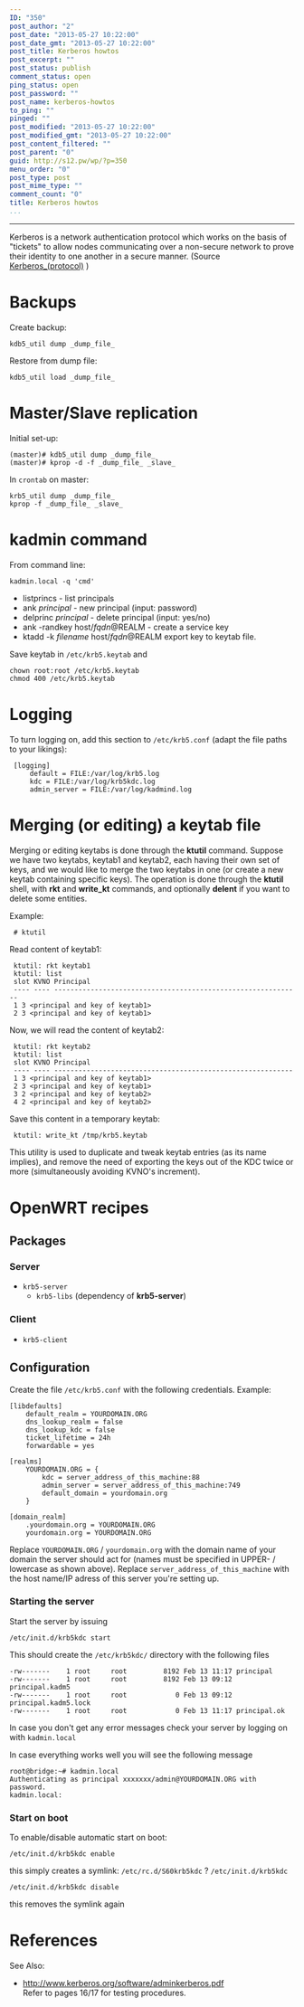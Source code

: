 ```yaml
---
ID: "350"
post_author: "2"
post_date: "2013-05-27 10:22:00"
post_date_gmt: "2013-05-27 10:22:00"
post_title: Kerberos howtos
post_excerpt: ""
post_status: publish
comment_status: open
ping_status: open
post_password: ""
post_name: kerberos-howtos
to_ping: ""
pinged: ""
post_modified: "2013-05-27 10:22:00"
post_modified_gmt: "2013-05-27 10:22:00"
post_content_filtered: ""
post_parent: "0"
guid: http://s12.pw/wp/?p=350
menu_order: "0"
post_type: post
post_mime_type: ""
comment_count: "0"
title: Kerberos howtos
...
```

---

Kerberos is a network authentication protocol which works on the basis of "tickets" to allow nodes communicating over a non-secure network to prove their identity to one another in a secure manner. (Source <a href="http://en.wikipedia.org/wiki/Kerberos_(protocol)">Kerberos_(protocol)</a> )

<h1>Backups</h1>

Create backup:

<pre><code>kdb5_util dump _dump_file_
</code></pre>

Restore from dump file:

<pre><code>kdb5_util load _dump_file_
</code></pre>

<h1>Master/Slave replication</h1>

Initial set-up:

<pre><code>(master)# kdb5_util dump _dump_file_
(master)# kprop -d -f _dump_file_ _slave_
</code></pre>

In <code>crontab</code> on master:

<pre><code>krb5_util dump _dump_file_
kprop -f _dump_file_ _slave_
</code></pre>

<h1>kadmin command</h1>

From command line:

<pre><code>kadmin.local -q 'cmd'
</code></pre>

<ul>
<li>listprincs - list principals</li>
<li>ank <em>principal</em> - new principal (input: password)</li>
<li>delprinc <em>principal</em> - delete principal (input: yes/no)</li>
<li>ank -randkey host/<em>fqdn</em>@REALM - create a service key</li>
<li>ktadd -k <em>filename</em> host/<em>fqdn</em>@REALM export key to keytab file.</li>
</ul>

Save keytab in <code>/etc/krb5.keytab</code> and

<pre><code>chown root:root /etc/krb5.keytab
chmod 400 /etc/krb5.keytab
</code></pre>

<h1>Logging</h1>

To turn logging on, add this section to <code>/etc/krb5.conf</code> (adapt the file paths to your likings):

<pre><code> [logging]
     default = FILE:/var/log/krb5.log
     kdc = FILE:/var/log/krb5kdc.log
     admin_server = FILE:/var/log/kadmind.log
</code></pre>

<h1>Merging (or editing) a keytab file</h1>

Merging or editing keytabs is done through the <strong>ktutil</strong> command. Suppose we have two keytabs, keytab1 and keytab2, each having their own set of keys, and we would like to merge the two keytabs in one (or create a new keytab containing specific keys). The operation is done through the <strong>ktutil</strong> shell, with <strong>rkt</strong> and <strong>write_kt</strong> commands, and optionally <strong>delent</strong> if you want to delete some
entities.

Example:

<pre><code> # ktutil
</code></pre>

Read content of keytab1:

<pre><code> ktutil: rkt keytab1
 ktutil: list
 slot KVNO Principal
 ---- ---- -------------------------------------------------------------
 1 3 &lt;principal and key of keytab1&gt;
 2 3 &lt;principal and key of keytab1&gt;
</code></pre>

Now, we will read the content of keytab2:

<pre><code> ktutil: rkt keytab2
 ktutil: list
 slot KVNO Principal
 ---- ---- -----------------------------------------------------------
 1 3 &lt;principal and key of keytab1&gt;
 2 3 &lt;principal and key of keytab1&gt;
 3 2 &lt;principal and key of keytab2&gt;
 4 2 &lt;principal and key of keytab2&gt;
</code></pre>

Save this content in a temporary keytab:

<pre><code> ktutil: write_kt /tmp/krb5.keytab
</code></pre>

This utility is used to duplicate and tweak keytab entries (as its
name implies), and remove the need of exporting the keys out of the KDC
twice or more (simultaneously avoiding KVNO's increment).

<h1>OpenWRT recipes</h1>

<h2>Packages</h2>

<h3>Server</h3>

<ul>
<li><code>krb5-server</code>

<ul>
<li><code>krb5-libs</code> (dependency of <strong>krb5-server</strong>)</li>
</ul></li>
</ul>

<h3>Client</h3>

<ul>
<li><code>krb5-client</code></li>
</ul>

<h2>Configuration</h2>

Create the file <code>/etc/krb5.conf</code> with the following credentials. Example:

<pre><code>[libdefaults]
    default_realm = YOURDOMAIN.ORG
    dns_lookup_realm = false
    dns_lookup_kdc = false
    ticket_lifetime = 24h
    forwardable = yes

[realms]
    YOURDOMAIN.ORG = {
        kdc = server_address_of_this_machine:88
        admin_server = server_address_of_this_machine:749
        default_domain = yourdomain.org
    }

[domain_realm]
    .yourdomain.org = YOURDOMAIN.ORG
    yourdomain.org = YOURDOMAIN.ORG
</code></pre>

Replace <code>YOURDOMAIN.ORG</code> / <code>yourdomain.org</code> with the domain name of your domain the server should act for (names must be specified in UPPER- / lowercase as shown above). Replace <code>server_address_of_this_machine</code> with the host name/IP adress of this server you're setting up.

<h3>Starting the server</h3>

Start the server by issuing

<pre><code>/etc/init.d/krb5kdc start
</code></pre>

This should create the <code>/etc/krb5kdc/</code> directory with the following files

<pre><code>-rw-------    1 root     root         8192 Feb 13 11:17 principal
-rw-------    1 root     root         8192 Feb 13 09:12 principal.kadm5
-rw-------    1 root     root            0 Feb 13 09:12 principal.kadm5.lock
-rw-------    1 root     root            0 Feb 13 11:17 principal.ok
</code></pre>

In case you don't get any error messages check your server by logging on with
<code>kadmin.local</code>

In case everything works well you will see the following message

<pre><code>root@bridge:~# kadmin.local
Authenticating as principal xxxxxxx/admin@YOURDOMAIN.ORG with password.
kadmin.local:
</code></pre>

<h3>Start on boot</h3>

To enable/disable automatic start on boot:

<pre><code>/etc/init.d/krb5kdc enable
</code></pre>

this simply creates a symlink: <code>/etc/rc.d/S60krb5kdc</code> ? <code>/etc/init.d/krb5kdc</code>

<pre><code>/etc/init.d/krb5kdc disable
</code></pre>

this removes the symlink again

<h1>References</h1>

See Also:

<ul>
<li><a href="http://www.kerberos.org/software/adminkerberos.pdf">http://www.kerberos.org/software/adminkerberos.pdf</a><br />
Refer to pages 16/17 for testing procedures.</li>
</ul>
